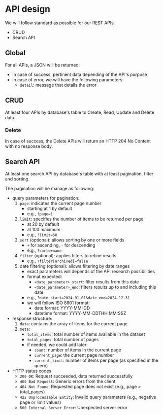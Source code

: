 # API design

We will follow standard as possible for our REST APIs:

- CRUD
- Search API

## Global

For all APIs, a JSON will be returned:
- in case of success, pertinent data depending of the API's purpose
- in case of error, we will have the following parameters:
    - `detail`: message that details the error

## CRUD

At least four APIs by database's table to Create, Read, Update and Delete data.

### Delete

In case of success, the Delete APIs will return an HTTP 204 No Content with no response body.

## Search API

At least one search API by database's table with at least pagination, filter and sorting.

The pagination will be manage as following:

- query parameters for pagination:
    1. `page`: indicates the current page number
        - starting at 1 by default
        - e.g., `?page=1`
    2. `limit`: specifies the number of items to be returned per page
        - at 20 by default
        - at 100 maximum
        - e.g., `?limit=50`
    3. `sort` (optional): allows sorting by one or more fields
        - `+` for ascending, `-` for descending
        - e.g., `?sort=+name`
    4. `filter` (optional): applies filters to refine results
        - e.g., `?filter[archived]=false`
    5. date filtering (optional): allows filtering by date ranges
        - exact parameters will depends of the API research possibilities
        - format expected:
            - `<date_parameter>_start`: filter results from this date
            - `<date_parameter>_end`: filters results up to and including this date
        - e.g., `?date_start=2024-01-01&date_end=2024-12-31`
        - we will follow ISO 8601 format:
            - date format: YYYY-MM-DD
            - datetime format: YYYY-MM-DDTHH:MM:SSZ
- response structure:
    1. `data`: contains the array of items for the current page
    2. `meta`:
        - `total_items`: total number of items available in the dataset
        - `total_pages`: total number of pages
        - if needed, we could add later:
            - `count`: number of items in the current page
            - `current_page`: the current page number
            - `current_limit`: number of items per page (as specified in the query)
- HTTP status codes
    - `200 OK`: Request succeeded, data returned successfully
    - `400 Bad Request`: Generic errors from the client
    - `404 Not Found`: Requested page does not exist (e.g., page > total_pages)
    - `422 Unprocessable Entity`: Invalid query parameters (e.g., negative page or limit values)
    - `500 Internal Server Error`: Unexpected server error
